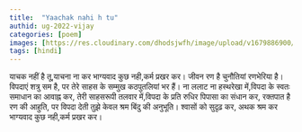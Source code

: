 ```yaml
---
title:  "Yaachak nahi h tu"
authid: ug-2022-vijay
categories: [poem]
images: [https://res.cloudinary.com/dhodsjwfh/image/upload/v1679886900/grit_synltb.jpg]
tags: [hindi]
---
```


याचक नहीं है तू,याचना ना कर
भाग्यवाद कुछ नही,कर्म प्रखर कर।
जीवन रण है
चुनौतियां रणभेरिया है।
विपदाएं शत्रु सम है,
पर तेरे साहस के सम्मुख कठपुतलियां भर हैं।
ना ललाट ना हस्थरेखा में,विपदा के
स्वतः समाधान का आवाह्न कर,
तेरी साहसरूपी तलवार में,विपदा के
प्रति रुधिर पिपासा का संधान कर,
रक्तपात है रण की आहुति,
पर विपदा देती तुझे केवल श्रम बिंदु की अनुभूति।
श्वासों को सुदृढ़ कर, अथक श्रम कर
भाग्यवाद कुछ नही,कर्म प्रखर कर।

